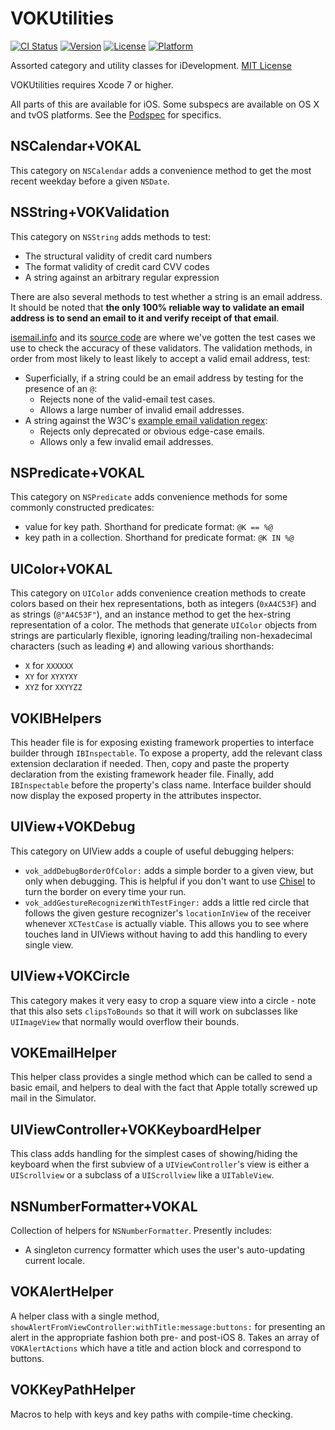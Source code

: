 # VOKUtilities

[![CI Status](https://travis-ci.org/vokal/VOKUtilities.svg?branch=master)](https://travis-ci.org/vokal/VOKUtilities)
[![Version](https://img.shields.io/cocoapods/v/VOKUtilities.svg?style=flat)](http://cocoadocs.org/docsets/VOKUtilities)
[![License](https://img.shields.io/cocoapods/l/VOKUtilities.svg?style=flat)](http://cocoadocs.org/docsets/VOKUtilities)
[![Platform](https://img.shields.io/cocoapods/p/VOKUtilities.svg?style=flat)](http://cocoadocs.org/docsets/VOKUtilities)

Assorted category and utility classes for iDevelopment.  [MIT License](LICENSE)

VOKUtilities requires Xcode 7 or higher.

All parts of this are available for iOS. Some subspecs are available on OS X and tvOS platforms.  See the [Podspec](VOKUtilities.podspec) for specifics.

## NSCalendar+VOKAL
This category on `NSCalendar` adds a convenience method to get the most recent weekday before a given `NSDate`.

## NSString+VOKValidation
This category on `NSString` adds methods to test:

- The structural validity of credit card numbers 
- The format validity of credit card CVV codes
- A string against an arbitrary regular expression 

There are also several methods to test whether a string is an email address. It should be noted that **the only 100% reliable way to validate an email address is to send an email to it and verify receipt of that email**. 

[isemail.info](http://isemail.info/) and its [source code](https://github.com/dominicsayers/isemail) are where we've gotten the test cases we use to check the accuracy of these validators. The validation methods, in order from most likely to least likely to accept a valid email address, test: 

- Superficially, if a string could be an email address by testing for the presence of an `@`: 
	- Rejects none of the valid-email test cases.
	- Allows a large number of invalid email addresses.
- A string against the W3C's [example email validation regex](http://www.w3.org/TR/html-markup/input.email.html): 
	- Rejects only deprecated or obvious edge-case emails. 	
	- Allows only a few invalid email addresses.

## NSPredicate+VOKAL
This category on `NSPredicate` adds convenience methods for some commonly constructed predicates: 
- value for key path. Shorthand for predicate format: `@K == %@`
- key path in a collection. Shorthand for predicate format: `@K IN %@`

## UIColor+VOKAL
This category on `UIColor` adds convenience creation methods to create colors based on their hex representations, both as integers (`0xA4C53F`) and as strings (`@"A4C53F"`), and an instance method to get the hex-string representation of a color.  The methods that generate `UIColor` objects from strings are particularly flexible, ignoring leading/trailing non-hexadecimal characters (such as leading `#`) and allowing various shorthands:
- `X` for `XXXXXX`
- `XY` for `XYXYXY`
- `XYZ` for `XXYYZZ`

## VOKIBHelpers
This header file is for exposing existing framework properties to interface builder through `IBInspectable`. To expose a property, add the relevant class extension declaration if needed. Then, copy and paste the property declaration from the existing framework header file. Finally, add `IBInspectable` before the property's class name. Interface builder should now display the exposed property in the attributes inspector.

## UIView+VOKDebug
This category on UIView adds a couple of useful debugging helpers:

- `vok_addDebugBorderOfColor:` adds a simple border to a given view, but only when debugging. This is helpful if you don't want to use [Chisel](https://github.com/facebook/chisel) to turn the border on every time your run. 
- `vok_addGestureRecognizerWithTestFinger:` adds a little red circle that follows the given gesture recognizer's `locationInView` of the receiver whenever `XCTestCase` is actually viable. This allows you to see where touches land in UIViews without having to add this handling to every single view. 

## UIView+VOKCircle

This category makes it very easy to crop a square view into a circle - note that this also sets `clipsToBounds` so that it will work on subclasses like `UIImageView` that normally would overflow their bounds. 

## VOKEmailHelper

This helper class provides a single method which can be called to send a basic email, and helpers to deal with the fact that Apple totally screwed up mail in the Simulator.

## UIViewController+VOKKeyboardHelper

This class adds handling for the simplest cases of showing/hiding the keyboard when the first subview of a `UIViewController`'s view is either a `UIScrollview` or a subclass of a `UIScrollview` like a `UITableView`. 

## NSNumberFormatter+VOKAL

Collection of helpers for `NSNumberFormatter`. Presently includes: 

- A singleton currency formatter which uses the user's auto-updating current locale. 

## VOKAlertHelper

A helper class with a single method, `showAlertFromViewController:withTitle:message:buttons:` for presenting an alert in the appropriate fashion both pre- and post-iOS 8. Takes an array of `VOKAlertActions` which have a title and action block and correspond to buttons.

## VOKKeyPathHelper

Macros to help with keys and key paths with compile-time checking.
